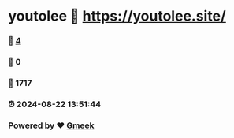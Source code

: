 # youtolee :link: https://youtolee.site/ 
### :page_facing_up: [4](https://youtolee.site//tag.html) 
### :speech_balloon: 0 
### :hibiscus: 1717 
### :alarm_clock: 2024-08-22 13:51:44 
### Powered by :heart: [Gmeek](https://github.com/Meekdai/Gmeek)
